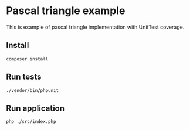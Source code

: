 # Pascal triangle example

This is example of pascal triangle implementation with UnitTest coverage.

## Install

```
composer install

```

## Run tests

```
./vendor/bin/phpunit

```

## Run application

```
php ./src/index.php

```